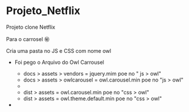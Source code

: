# Projeto_Netflix
Projeto clone Netflix

Para o carrosel :secret:

Cria uma pasta no JS e CSS com nome owl

- Foi pego o Arquivo do Owl Carrousel 

  + docs > assets > vendors = jquery.mim poe no " js > owl"
  + docs > assets > owlcarousel = owl.carousel.min poe no "js > owl"
  + 
  + dist > assets = owl.carousel.min poe no "css > owl"
  + dist > assets = owl.theme.default.min poe no "css > owl"

- 

  <div class="carrosel_filmes">
      <div class="owl-carousel owl-theme">
          <div class="box_filme"><img src="imagens/1.jpg" alt=""></div>
          <div class="box_filme"><img src="imagens/2.jpg" alt=""></div>
          <div class="box_filme"><img src="imagens/3.jpg" alt=""></div>
          <div class="box_filme"><img src="imagens/4.jpg" alt=""></div>
          <div class="box_filme"><img src="imagens/5.jpg" alt=""></div>
          <div class="box_filme"><img src="imagens/6.jpg" alt=""></div>
          <div class="box_filme"><img src="imagens/7.jpg" alt=""></div>
          <div class="box_filme"><img src="imagens/8.jpg" alt=""></div>
          <div class="box_filme"><img src="imagens/9.jpg" alt=""></div>
          <div class="box_filme"><img src="imagens/10.jpg" alt=""></div>
      </div>
  </div>
  
  Ainda no html linka os arquivos
  
  <script src="https://kit.fontawesome.com/2c36e9b7b1.js"></script>
  <script src="js/olw/jquery.min.js"></script>
  <script src="js/olw/owl.carousel.min.js"></script>
  <script src="js/main.js"></script>
  
  e cola isso no main.js sem os script abaixo
  <script>
  $('.owl-carousel').owlCarousel({
      loop:true,
      margin:10,
      nav:true,
      responsive:{
          0:{
              items:2
          },
          600:{
              items:3
          },
          1000:{
              items:7
          }
      }
  })
  </script>
  
  e no css seta a altura e largura de cada capa do carrosel
  <style>
  /*Carrosel*/
  .box_filme {
      height: 100%;
      width: 100%;
      display: block;
      cursor: pointer;
  }
  </style>

  

